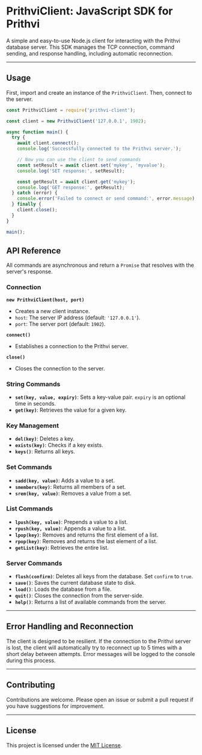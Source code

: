 # PrithviClient: JavaScript SDK for Prithvi

A simple and easy-to-use Node.js client for interacting with the Prithvi database server. This SDK manages the TCP connection, command sending, and response handling, including automatic reconnection.

---

## Usage

First, import and create an instance of the `PrithviClient`. Then, connect to the server.

```javascript
const PrithviClient = require('prithvi-client');

const client = new PrithviClient('127.0.0.1', 1902);

async function main() {
  try {
    await client.connect();
    console.log('Successfully connected to the Prithvi server.');

    // Now you can use the client to send commands
    const setResult = await client.set('mykey', 'myvalue');
    console.log('SET response:', setResult);

    const getResult = await client.get('mykey');
    console.log('GET response:', getResult);
  } catch (error) {
    console.error('Failed to connect or send command:', error.message);
  } finally {
    client.close();
  }
}

main();
```

## API Reference

All commands are asynchronous and return a `Promise` that resolves with the server's response.

### Connection

**`new PrithviClient(host, port)`**

- Creates a new client instance.
- `host`: The server IP address (default: `'127.0.0.1'`).
- `port`: The server port (default: `1902`).

**`connect()`**

- Establishes a connection to the Prithvi server.

**`close()`**

- Closes the connection to the server.

### String Commands

- **`set(key, value, expiry)`**: Sets a key-value pair. `expiry` is an optional time in seconds.
- **`get(key)`**: Retrieves the value for a given key.

### Key Management

- **`del(key)`**: Deletes a key.
- **`exists(key)`**: Checks if a key exists.
- **`keys()`**: Returns all keys.

### Set Commands

- **`sadd(key, value)`**: Adds a value to a set.
- **`smembers(key)`**: Returns all members of a set.
- **`srem(key, value)`**: Removes a value from a set.

### List Commands

- **`lpush(key, value)`**: Prepends a value to a list.
- **`rpush(key, value)`**: Appends a value to a list.
- **`lpop(key)`**: Removes and returns the first element of a list.
- **`rpop(key)`**: Removes and returns the last element of a list.
- **`getList(key)`**: Retrieves the entire list.

### Server Commands

- **`flush(confirm)`**: Deletes all keys from the database. Set `confirm` to `true`.
- **`save()`**: Saves the current database state to disk.
- **`load()`**: Loads the database from a file.
- **`quit()`**: Closes the connection from the server-side.
- **`help()`**: Returns a list of available commands from the server.

---

## Error Handling and Reconnection

The client is designed to be resilient. If the connection to the Prithvi server is lost, the client will automatically try to reconnect up to 5 times with a short delay between attempts. Error messages will be logged to the console during this process.

---

## Contributing

Contributions are welcome. Please open an issue or submit a pull request if you have suggestions for improvement.

---

## License

This project is licensed under the [MIT License](./LICENSE).
